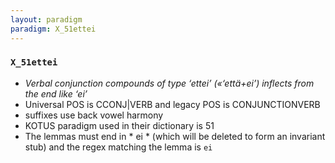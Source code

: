 ```yaml
---
layout: paradigm
paradigm: X_51ettei
---
```

### ` X_51ettei `

* _Verbal conjunction compounds of type ‘ettei’ («‘että+ei’) inflects from the end like ‘ei’_
* Universal POS is CCONJ|VERB and legacy POS is CONJUNCTIONVERB
* suffixes use back vowel harmony
* KOTUS paradigm used in their dictionary is 51
* The lemmas must end in * ei * (which will be deleted to form an invariant stub) and the regex matching the lemma is ` ei `
